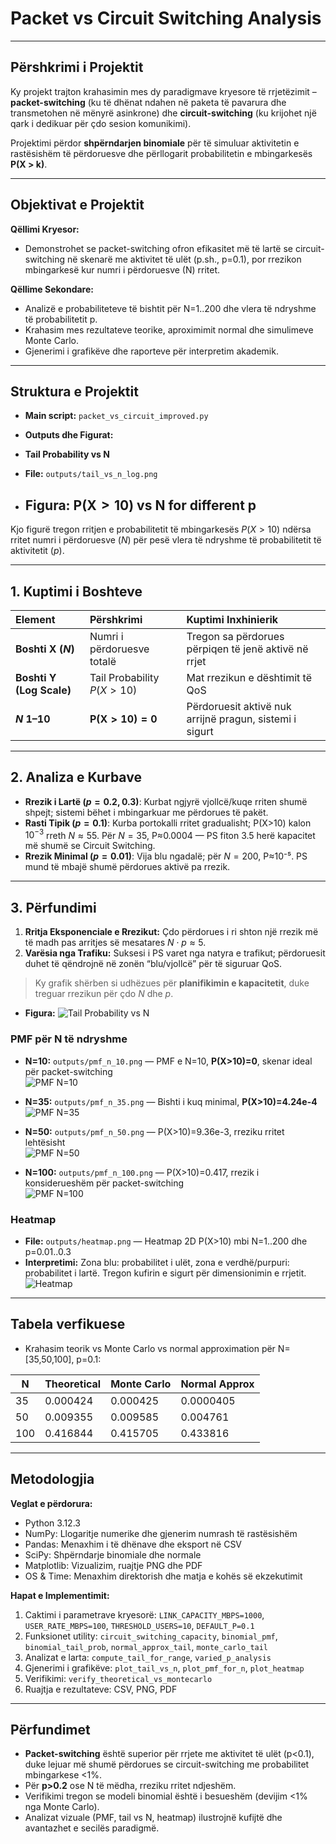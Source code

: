 # Packet vs Circuit Switching Analysis


---

## Përshkrimi i Projektit

Ky projekt trajton krahasimin mes dy paradigmave kryesore të rrjetëzimit – **packet-switching** (ku të dhënat ndahen në paketa të pavarura dhe transmetohen në mënyrë asinkrone) dhe **circuit-switching** (ku krijohet një qark i dedikuar për çdo sesion komunikimi).  

Projektimi përdor **shpërndarjen binomiale** për të simuluar aktivitetin e rastësishëm të përdoruesve dhe përllogarit probabilitetin e mbingarkesës **P(X > k)**.

---

## Objektivat e Projektit

**Qëllimi Kryesor:**  
- Demonstrohet se packet-switching ofron efikasitet më të lartë se circuit-switching në skenarë me aktivitet të ulët (p.sh., p=0.1), por rrezikon mbingarkesë kur numri i përdoruesve (N) rritet.

**Qëllime Sekondare:**  
- Analizë e probabiliteteve të bishtit për N=1..200 dhe vlera të ndryshme të probabilitetit p.  
- Krahasim mes rezultateve teorike, aproximimit normal dhe simulimeve Monte Carlo.  
- Gjenerimi i grafikëve dhe raporteve për interpretim akademik.

---

## Struktura e Projektit

- **Main script:** `packet_vs_circuit_improved.py`  
- **Outputs dhe Figurat:**  

- **Tail Probability vs N**
- **File:** `outputs/tail_vs_n_log.png`  
- ## Figura: $\mathbf{P(X > 10) \text{ vs } N \text{ for different } p}$

Kjo figurë tregon rritjen e probabilitetit të mbingarkesës $P(X>10)$ ndërsa rritet numri i përdoruesve ($N$) për pesë vlera të ndryshme të probabilitetit të aktivitetit ($p$).

---

## 1. Kuptimi i Boshteve

| Element | Përshkrimi | Kuptimi Inxhinierik |
| :--- | :--- | :--- |
| **Boshti X ($N$)** | Numri i përdoruesve totalë | Tregon sa përdorues përpiqen të jenë aktivë në rrjet |
| **Boshti Y (Log Scale)** | Tail Probability $P(X>10)$ | Mat rrezikun e dështimit të QoS |
| **$N$ 1–10** | $\mathbf{P(X>10)=0}$ | Përdoruesit aktivë nuk arrijnë pragun, sistemi i sigurt |

---

## 2. Analiza e Kurbave

* **Rrezik i Lartë ($p=0.2, 0.3$)**: Kurbat ngjyrë vjollcë/kuqe rriten shumë shpejt; sistemi bëhet i mbingarkuar me përdorues të pakët.  
* **Rasti Tipik ($p=0.1$)**: Kurba portokalli rritet gradualisht; P(X>10) kalon $10^{-3}$ rreth $N \approx 55$. Për $N=35$, P≈0.0004 — PS fiton 3.5 herë kapacitet më shumë se Circuit Switching.  
* **Rrezik Minimal ($p=0.01$)**: Vija blu ngadalë; për $N=200$, P≈10⁻⁵. PS mund të mbajë shumë përdorues aktivë pa rrezik.

---

## 3. Përfundimi

1. **Rritja Eksponenciale e Rrezikut:** Çdo përdorues i ri shton një rrezik më të madh pas arritjes së mesatares $N \cdot p \approx 5$.  
2. **Varësia nga Trafiku:** Suksesi i PS varet nga natyra e trafikut; përdoruesit duhet të qëndrojnë në zonën “blu/vjollcë” për të siguruar QoS.  

> Ky grafik shërben si udhëzues për **planifikimin e kapacitetit**, duke treguar rrezikun për çdo $N$ dhe $p$.

 
- **Figura:**
![Tail Probability vs N](outputs/tail_vs_n_log.png)

### PMF për N të ndryshme
- **N=10:** `outputs/pmf_n_10.png` — PMF e N=10, **P(X>10)=0**, skenar ideal për packet-switching  
![PMF N=10](outputs/pmf_n_10.png)

- **N=35:** `outputs/pmf_n_35.png` — Bishti i kuq minimal, **P(X>10)=4.24e-4**  
![PMF N=35](outputs/pmf_n_35.png)

- **N=50:** `outputs/pmf_n_50.png` — P(X>10)=9.36e-3, rreziku rritet lehtësisht  
![PMF N=50](outputs/pmf_n_50.png)

- **N=100:** `outputs/pmf_n_100.png` — P(X>10)=0.417, rrezik i konsiderueshëm për packet-switching  
![PMF N=100](outputs/pmf_n_100.png)

### Heatmap
- **File:** `outputs/heatmap.png` — Heatmap 2D P(X>10) mbi N=1..200 dhe p=0.01..0.3  
- **Interpretimi:** Zona blu: probabilitet i ulët, zona e verdhë/purpuri: probabilitet i lartë. Tregon kufirin e sigurt për dimensionimin e rrjetit.  
![Heatmap](outputs/heatmap.png)

---

## Tabela verfikuese

- Krahasim teorik vs Monte Carlo vs normal approximation për N=[35,50,100], p=0.1:

| N   | Theoretical | Monte Carlo | Normal Approx |
|-----|------------|------------|---------------|
| 35  | 0.000424   | 0.000425   | 0.0000405     |
| 50  | 0.009355   | 0.009585   | 0.004761      |
| 100 | 0.416844   | 0.415705   | 0.433816      |

---

## Metodologjia

**Veglat e përdorura:**  
- Python 3.12.3  
- NumPy: Llogaritje numerike dhe gjenerim numrash të rastësishëm  
- Pandas: Menaxhim i të dhënave dhe eksport në CSV  
- SciPy: Shpërndarje binomiale dhe normale  
- Matplotlib: Vizualizim, ruajtje PNG dhe PDF  
- OS & Time: Menaxhim direktorish dhe matja e kohës së ekzekutimit  

**Hapat e Implementimit:**  
1. Caktimi i parametrave kryesorë: `LINK_CAPACITY_MBPS=1000`, `USER_RATE_MBPS=100`, `THRESHOLD_USERS=10`, `DEFAULT_P=0.1`  
2. Funksionet utility: `circuit_switching_capacity`, `binomial_pmf`, `binomial_tail_prob`, `normal_approx_tail`, `monte_carlo_tail`  
3. Analizat e larta: `compute_tail_for_range`, `varied_p_analysis`  
4. Gjenerimi i grafikëve: `plot_tail_vs_n`, `plot_pmf_for_n`, `plot_heatmap`  
5. Verifikimi: `verify_theoretical_vs_montecarlo`  
6. Ruajtja e rezultateve: CSV, PNG, PDF  

---

## Përfundimet

- **Packet-switching** është superior për rrjete me aktivitet të ulët (p<0.1), duke lejuar më shumë përdorues se circuit-switching me probabilitet mbingarkese <1%.  
- Për **p>0.2** ose N të mëdha, rreziku rritet ndjeshëm.  
- Verifikimi tregon se modeli binomial është i besueshëm (devijim <1% nga Monte Carlo).  
- Analizat vizuale (PMF, tail vs N, heatmap) ilustrojnë kufijtë dhe avantazhet e secilës paradigmë.







